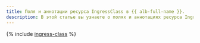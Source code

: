 ```yaml
---
title: Поля и аннотации ресурса IngressClass в {{ alb-full-name }}.
description: В этой статье вы узнаете о полях и аннотациях ресурса IngressClass в {{ alb-full-name }}.
---
```


{% include [ingress-class](../../_includes/managed-kubernetes/alb-ref/ingress-class.md) %}